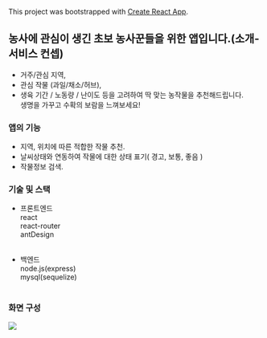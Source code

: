 This project was bootstrapped with [Create React App](https://github.com/facebook/create-react-app).

## 농사에 관심이 생긴 초보 농사꾼들을 위한 앱입니다.(소개-서비스 컨셉)

- 거주/관심 지역,
- 관심 작물 (과일/채소/허브),
- 생육 기간 / 노동량 / 난이도 등을
고려하여 딱 맞는 농작물을 추천해드립니다.</br>
생명을 가꾸고 수확의 보람을 느껴보세요!</br>

### 앱의 기능

- 지역, 위치에 따른 적합한 작물 추천.
- 날씨상태와 연동하여 작물에 대한 상태 표기( 경고, 보통, 좋음 )
- 작물정보 검색.</br>

### 기술 및 스택

- 프론트엔드</br>
  react</br>
  react-router</br>
  antDesign</br></br>
  
- 백엔드</br>
  node.js(express)</br>
  mysql(sequelize)</br></br>
  
### 화면 구성
<div>
<img src="![https://s3-us-west-2.amazonaws.com/secure.notion-static.com/6fcae53a-030d-4c18-9a0f-e1a9f1a761f6/Untitled.png](https://s3-us-west-2.amazonaws.com/secure.notion-static.com/6fcae53a-030d-4c18-9a0f-e1a9f1a761f6/Untitled.png)">
</div>
